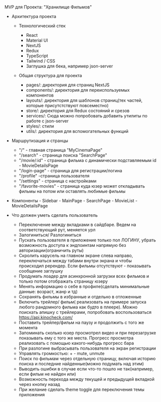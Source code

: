 MVP для Проекта: "Хранилище Фильмов"

* Архитектура проекта

 	+	Технологический стек
		- React
		- Material UI
		- NextJS
		- Redux
		- TypeScript
		- Tailwind / CSS
		- Заглушка для бека, например json-server

	+ Общая структура для проекта 
		- pages/: директория для страниц NextJS
		- components/: директория для переиспользуемых компонентов 
		- layouts/: директория для шаблонов страниц(тех частей, которые присутстствуют повсеместно)
		- store/: директория для Redux состояний и срезов
		- services/: Сюда можно попробовать добавить утилиты по работе с json-server
		- styles/: стили
		- utils/: директория для вспомогательных функций
* Маршрутизация и странцы
	- "/" - главная страница "MyCinemaPage"
	- "/search" - cтраница поиска "SearchPage"
	- "/movie/:id" - страница фильма с динамически подставляемым id - MovieDetailsPage
	- "/login-page" - страница для регистрации/логина
	- "/profile" -страница пользователя
	- "/settings" - страница с настройками
	- "/favorite-movies" - страница куда юзер может откладывать фильмы на потом или оставлять любимые фильмы

* Компоненты 
		- Sidebar
		- MainPage
		- SearchPage
		- MovieList
		- MovieDetailsPage
* Что должен уметь сделать пользователь
	- Переключение между вкладками в сайдбаре.
			Ведем на соответствующий рут, меняется урл
	- Залогиниться/ Разлогиниться
	- Пускать пользователя в приложение только пол ЛОГИНУ, убрать возможность доступа к эндпоинтам напрямую без авторизации(ограничить руты)
	- Скролить карусель на главном экране слева направо, переключаться между табами внутри экрана и чтобы происходил ререндер. Если фильмы отсутствуют - показывать сообщение заглушку
	- Продумать лоадер для асинхронной загрузки всех фильмов и только потом отображать страницу юзеру
	- Менять информацию о себе в профиле(сделать минимальные данные: возраст, жанр и тд)
	- Сохранять фильмы в избранные и отдельно в отложенные
	- Включить трейлер/ фильм( реализовать на примере запуска любого рандомного фильма как будто в плеере). Можно поискать апишку с трейлерами, попробовать воспользоваться https://api.kinocheck.com/
	- Поставить трейлер/фильм на паузу и продолжить с того же момента
	- Запоминать сколько юзер просмотрел видео и при перезагрузке показывать ему с того же места. Прогресс просмотра реализовать с помощью какого-нибудь прогресс бара
	- При разлогине выбрасывать пользователя на экран регистрации
	- Управлять громкостью: + - mute, unmute
	- Поиск по фильмам через отдельную страницу, включая историю поиска и последние найденные(можно подумать над этим)
	- Выводить ошибки в случае если что-то пошло не так(например, если фильм не найден или)
	- Возможность перехода между текущей и предыдущей вкладкой через кнопку назад
	- При желание сделать theme toggle для переключения темы приложения